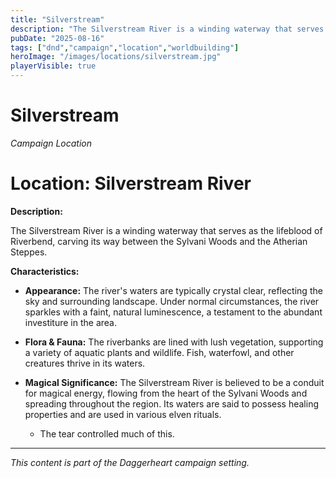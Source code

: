 ```yaml
---
title: "Silverstream"
description: "The Silverstream River is a winding waterway that serves as the lifeblood of Riverbend, carving its way between the Sylvani Woods and..."
pubDate: "2025-08-16"
tags: ["dnd","campaign","location","worldbuilding"]
heroImage: "/images/locations/silverstream.jpg"
playerVisible: true
---
```

# Silverstream

*Campaign Location*

# Location: Silverstream River

**Description:**

The Silverstream River is a winding waterway that serves as the lifeblood of Riverbend, carving its way between the Sylvani Woods and the Atherian Steppes.

**Characteristics:**

* **Appearance:** The river's waters are typically crystal clear, reflecting the sky and surrounding landscape. Under normal circumstances, the river sparkles with a faint, natural luminescence, a testament to the abundant investiture in the area.
* **Flora & Fauna:** The riverbanks are lined with lush vegetation, supporting a variety of aquatic plants and wildlife. Fish, waterfowl, and other creatures thrive in its waters.
* **Magical Significance:** The Silverstream River is believed to be a conduit for magical energy, flowing from the heart of the Sylvani Woods and spreading throughout the region. Its waters are said to possess healing properties and are used in various elven rituals.

  * The tear controlled much of this.

---

*This content is part of the Daggerheart campaign setting.*
